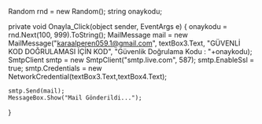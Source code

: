 Random rnd = new Random();
string onaykodu;

private void Onayla_Click(object sender, EventArgs e)
{
    onaykodu = rnd.Next(100, 999).ToString();
    MailMessage mail = new MailMessage("karaalperen059.1@gmail.com", textBox3.Text, "GÜVENLİ KOD DOĞRULAMASI İÇİN KOD", "Güvenlik Doğrulama Kodu : "+onaykodu);
    SmtpClient smtp = new SmtpClient("smtp.live.com", 587);
    smtp.EnableSsl = true;
    smtp.Credentials = new NetworkCredential(textBox3.Text,textBox4.Text);
    
    smtp.Send(mail);
    MessageBox.Show("Mail Gönderildi...");
}
